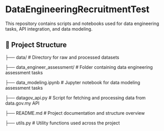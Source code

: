 # DataEngineeringRecruitmentTest

This repository contains scripts and notebooks used for data engineering tasks, API integration, and data modeling.

## 📁 Project Structure
├── data/ # Directory for raw and processed datasets 

├── data_engineer_assessment/ # Folder containing data engineering assessment tasks

├── data_modeling.ipynb # Jupyter notebook for data modeling assessment tasks

├── datagov_api.py # Script for fetching and processing data from data.gov.my API

├── README.md # Project documentation and structure overview

├── utils.py # Utility functions used across the project
